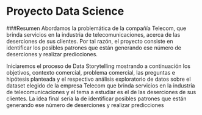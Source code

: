 # Proyecto Data Science

###Resumen
Abordamos la problemática de la compañía Telecom, que brinda servicios en la industria de telecomunicaciones, acerca de las deserciones de sus clientes. Por tal razón, el proyecto consiste en identificar los posibles patrones que están generando ese número de deserciones y realizar predicciones. 

Iniciaremos el proceso de Data Storytelling mostrando a continuación los objetivos, contexto comercial, problema comercial, las preguntas e hipótesis planteada y el respectivo análisis exploratorio de datos sobre el dataset elegido de la empresa Telecom que brinda servicios en la industria de telecomunicaciones y el tema a estudiar es el de las deserciones de sus clientes. La idea final sería la de identificar posibles patrones que están generando ese número de deserciones y realizar predicciones
